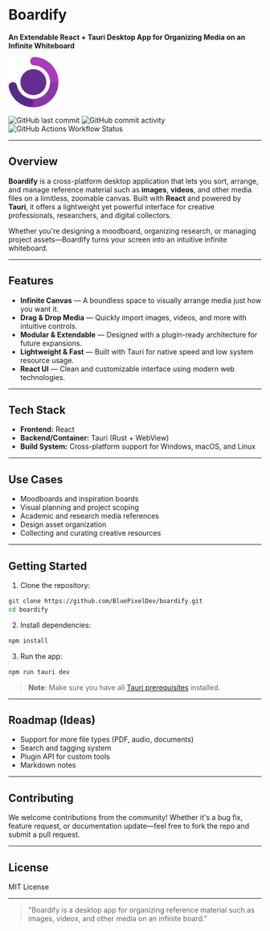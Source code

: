 # Boardify

**An Extendable React + Tauri Desktop App for Organizing Media on an Infinite Whiteboard**

<img src="https://github.com/BluePixelDev/boardify/blob/main/app-icon.png" width="100" height="100" alt="Boardify Icon">

![GitHub last commit](https://img.shields.io/github/last-commit/bluepixeldev/boardify)
![GitHub commit activity](https://img.shields.io/github/commit-activity/m/BluePixelDev/boardify)
![GitHub Actions Workflow Status](https://img.shields.io/github/actions/workflow/status/bluepixeldev/boardify/actions%2Fworkflows%2Fbuild-test.yml)

---

## Overview

**Boardify** is a cross-platform desktop application that lets you sort, arrange, and manage reference material such as **images**, **videos**, and other media files on a limitless, zoomable canvas. Built with **React** and powered by **Tauri**, it offers a lightweight yet powerful interface for creative professionals, researchers, and digital collectors.

Whether you're designing a moodboard, organizing research, or managing project assets—Boardify turns your screen into an intuitive infinite whiteboard.

---

## Features

- **Infinite Canvas** — A boundless space to visually arrange media just how you want it.
- **Drag & Drop Media** — Quickly import images, videos, and more with intuitive controls.
- **Modular & Extendable** — Designed with a plugin-ready architecture for future expansions.
- **Lightweight & Fast** — Built with Tauri for native speed and low system resource usage.
- **React UI** — Clean and customizable interface using modern web technologies.

---

## Tech Stack

- **Frontend:** React
- **Backend/Container:** Tauri (Rust + WebView)
- **Build System:** Cross-platform support for Windows, macOS, and Linux

---

## Use Cases

- Moodboards and inspiration boards
- Visual planning and project scoping
- Academic and research media references
- Design asset organization
- Collecting and curating creative resources

---

## Getting Started

1. Clone the repository:

```bash
git clone https://github.com/BluePixelDev/boardify.git
cd boardify
```

2. Install dependencies:

```bash
npm install
```

3. Run the app:

```bash
npm run tauri dev
```

> **Note**: Make sure you have all [Tauri prerequisites](https://tauri.app/v1/guides/getting-started/prerequisites) installed.

---

## Roadmap (Ideas)

- Support for more file types (PDF, audio, documents)
- Search and tagging system
- Plugin API for custom tools
- Markdown notes

---

## Contributing

We welcome contributions from the community! Whether it's a bug fix, feature request, or documentation update—feel free to fork the repo and submit a pull request.

---

## License

MIT License

---

> "Boardify is a desktop app for organizing reference material such as images, videos, and other media on an infinite board."

